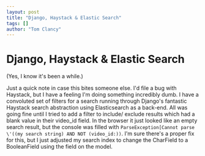 ```yaml
---
layout: post
title: "Django, Haystack & Elastic Search"
tags: []
author: "Tom Clancy"
---
```


# Django, Haystack & Elastic Search

<p>(Yes, I know it's been a while.)</p>

<p>Just a quick note in case this bites someone else. I'd file a bug with Haystack, but I have a feeling I'm doing something incredibly dumb. I have a convoluted set of filters for a search running through Django's fantastic Haystack search abstraction using Elasticsearch as a back-end. All was going fine until I tried to add a filter to include/ exclude results which had a blank value in their video_id field. In the browser it just looked like an empty search result, but the console was filled with <code>ParseException[Cannot parse \'((my search string) AND NOT (video_id:))</code>. I'm sure there's a proper fix for this, but I just adjusted my search index to change the CharField to a BooleanField using the field on the model.</p>
